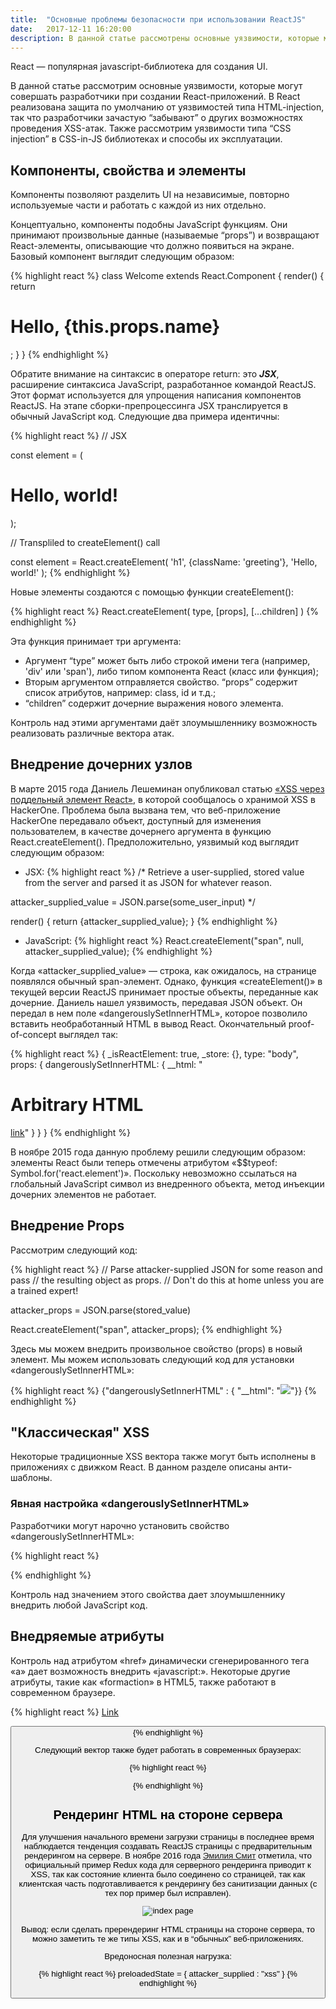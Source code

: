 ```yaml
---
title:  "Основные проблемы безопасности при использовании ReactJS"
date:   2017-12-11 16:20:00
description: В данной статье рассмотрены основные уязвимости, которые могут совершать разработчики при создании React-приложений, а также уязвимости типа “CSS injection” в CSS-in-JS библиотеках и способы их эксплуатации.
---
```


React — популярная javascript-библиотека для создания UI.

В данной статье рассмотрим основные уязвимости, которые могут совершать разработчики при создании React-приложений. В React реализована защита по умолчанию от уязвимостей типа HTML-injection, так что разработчики зачастую “забывают” о других возможностях проведения XSS-атак. Также рассмотрим уязвимости типа “CSS injection” в CSS-in-JS библиотеках и способы их эксплуатации. 

## Компоненты, свойства и элементы

Компоненты позволяют разделить UI на независимые, повторно используемые части и работать с каждой из них отдельно.

Концептуально, компоненты подобны JavaScript функциям. Они принимают произвольные данные (называемые “props”) и возвращают React-элементы, описывающие что должно появиться на экране. Базовый компонент выглядит следующим образом:

{% highlight react %}
class Welcome extends React.Component {
  render() {
    return <h1>Hello, {this.props.name}</h1>;
  }
}
{% endhighlight %}

Обратите внимание на синтаксис в операторе return: это _**JSX**_, расширение синтаксиса JavaScript, разработанное командой ReactJS. Этот формат используется для упрощения написания компонентов ReactJS. На этапе сборки-препроцессинга JSX транслируется в обычный JavaScript код. Следующие два примера идентичны: 

{% highlight react %}
// JSX 

const element = (
  <h1 className="greeting">
  Hello, world!
  </h1>
);

// Transpliled to createElement() call 

const element = React.createElement(
  'h1',
  {className: 'greeting'},
  'Hello, world!'
);
{% endhighlight %}

Новые элементы создаются с помощью функции createElement():

{% highlight react %}
React.createElement(
  type,
  [props],
  [...children]
)
{% endhighlight %}

Эта функция принимает три аргумента:
*	Аргумент “type” может быть либо строкой имени тега (например, 'div' или 'span'), либо типом компонента React (класс или функция);
*	Вторым аргументом отправляется свойство. “props” содержит список атрибутов, например: class, id и т.д.;
*	“children” содержит дочерние выражения нового элемента.

Контроль над этими аргументами даёт злоумышленнику возможность реализовать различные вектора атак.


## Внедрение дочерних узлов

В марте 2015 года Даниель Лешеминан опубликовал статью <a href="http://danlec.com/blog/xss-via-a-spoofed-react-element">«XSS через поддельный элемент React»</a>, в которой сообщалось о хранимой XSS в HackerOne. Проблема была вызвана тем, что веб-приложение HackerOne передавало объект, доступный для изменения пользователем, в качестве дочернего аргумента в функцию React.createElement(). Предположительно, уязвимый код выглядит следующим образом:

* JSX:
{% highlight react %}
/* Retrieve a user-supplied, stored value from the server and parsed it as JSON for whatever reason.

attacker_supplied_value = JSON.parse(some_user_input)
*/

render() {
  return <span>{attacker_supplied_value}</span>;
}
{% endhighlight %}

* JavaScript:
{% highlight react %}
React.createElement("span", null, attacker_supplied_value);
{% endhighlight %}

Когда «attacker_supplied_value» — строка, как ожидалось, на странице появлялся обычный span-элемент. Однако, функция «createElement()» в текущей версии ReactJS принимает простые объекты, переданные как дочерние. Даниель нашел уязвимость, передавая JSON объект. Он передал в нем поле «dangerouslySetInnerHTML», которое позволило вставить необработанный HTML в вывод React. Окончательный proof-of-concept выглядел так:

{% highlight react %}
{
  _isReactElement: true,
  _store: {}, 
  type: "body",
  props: {
    dangerouslySetInnerHTML: {
      __html:
      "<h1>Arbitrary HTML</h1>
      <script>alert(`No CSP Support :(`)</script>
      <a href='http://danlec.com'>link</a>"
    }
  }
}
{% endhighlight %}

В ноябре 2015 года данную проблему решили следующим образом: элементы React были теперь отмечены атрибутом «$$typeof: Symbol.for('react.element')». Поскольку невозможно ссылаться на глобальный JavaScript символ из внедренного объекта, метод инъекции дочерних элементов не работает. 


## Внедрение Props

Рассмотрим следующий код:

{% highlight react %}
// Parse attacker-supplied JSON for some reason and pass
// the resulting object as props.
// Don't do this at home unless you are a trained expert!

attacker_props = JSON.parse(stored_value)

React.createElement("span", attacker_props);
{% endhighlight %}

Здесь мы можем внедрить произвольное свойство (props) в новый элемент. Мы можем использовать следующий код для установки «dangerouslySetInnerHTML»:

{% highlight react %}
{"dangerouslySetInnerHTML" : { "__html": "<img src=x/
onerror='alert(localStorage.access_token)'>"}}
{% endhighlight %}


## "Классическая" XSS

Некоторые традиционные XSS вектора также могут быть исполнены в приложениях с движком React. В данном разделе описаны анти-шаблоны.

### Явная настройка «dangerouslySetInnerHTML»

Разработчики могут нарочно установить свойство «dangerouslySetInnerHTML»:

{% highlight react %}
<div dangerouslySetInnerHTML={user_supplied} />
{% endhighlight %}

Контроль над значением этого свойства дает злоумышленнику внедрить любой JavaScript код.

## Внедряемые атрибуты

Контроль над атрибутом «href» динамически сгенерированного тега «a» дает возможность внедрить «javascript:». Некоторые другие атрибуты, такие как «formaction» в HTML5, также работают в современном браузере.

{% highlight react %}
<a href={userinput}>Link</a>

<button form="name" formaction={userinput}>
{% endhighlight %}
  
Следующий вектор также будет работать в современных браузерах:

{% highlight react %}
<link rel="import" href={user_supplied}>
{% endhighlight %}


## Рендеринг HTML на стороне сервера

Для улучшения начального времени загрузки страницы в последнее время наблюдается тенденция создавать ReactJS страницы с предварительным рендерингом на сервере. В ноябре 2016 года <a href="https://medium.com/node-security/the-most-common-xss-vulnerability-in-react-js-applications-2bdffbcc1fa0">Эмилия Смит</a> отметила, что официальный пример Redux кода для серверного рендеринга приводит к XSS, так как состояние клиента было соединено со страницей, так как клиентская часть подготавливается к рендерингу без санитизации данных (с тех пор пример был исправлен).

![index page](https://raw.githubusercontent.com/tonyasokolova/tonyasokolova.github.io/master/assets/images/react4.jpg)

Вывод: если сделать пререндеринг HTML страницы на стороне сервера, то можно заметить те же типы XSS, как и в “обычных” веб-приложениях.

Вредоносная полезная нагрузка:

{% highlight react %}
preloadedState = {
  attacker_supplied :
    "xss</script><script>alert(1)</script>"
}
{% endhighlight %}
